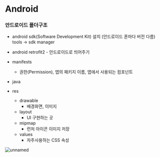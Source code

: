 # Android

### 안드로이드 폴더구조

- android sdk(Software Development Kit) 설치 (안드로이드 폰마다 버전 다름) tools -> sdk manager

- android retrofit2 - 안드로이드로 띄어주기

- manifests
  - 권한(Permission), 앱의 패키지 이름, 앱에서 사용되는 컴포넌트
- java
- res
  - drawable
    - 배경화면, 이미지
  - layout
    - UI 구현하는 곳
  - mipmap
    - 런처 아이콘 이미지 저장
  - values
    - 자주사용하는 CSS 속성

![unnamed](https://user-images.githubusercontent.com/110442250/186690656-66fa99c7-98aa-46e0-a1de-0ce99b896c7d.jpg)
